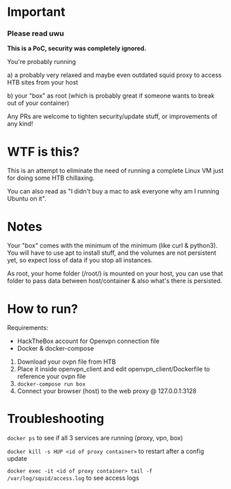 # Important

### Please read uwu

**This is a PoC, security was completely ignored.**

You're probably running

a) a probably very relaxed and maybe even outdated squid proxy to access HTB sites from your host

b) your "box" as root (which is probably great if someone wants to break out of your container)

Any PRs are welcome to tighten security/update stuff, or improvements of any kind!

# WTF is this?

This is an attempt to eliminate the need of running a complete Linux VM
just for doing some HTB chillaxing.

You can also read as "I didn't buy a mac to ask everyone why am I running Ubuntu on it".

# Notes

Your "box" comes with the minimum of the minimum (like curl & python3). You will have to use apt to install stuff, and
the volumes are not persistent yet, so expect loss of data if you stop all instances.

As root, your home folder (/root/) is mounted on your host, you can use that folder to
pass data between host/container & also what's there is persisted.

# How to run?

Requirements: 
- HackTheBox account for Openvpn connection file
- Docker & docker-compose

1. Download your ovpn file from HTB
2. Place it inside openvpn_client and edit openvpn_client/Dockerfile to reference your ovpn file
3. `docker-compose run box`
4. Connect your browser (host) to the web proxy @ 127.0.0.1:3128

# Troubleshooting

`docker ps` to see if all 3 services are running (proxy, vpn, box)

`docker kill -s HUP <id of proxy container>` to restart after a config update

`docker exec -it <id of proxy container> tail -f /var/log/squid/access.log` to see access logs
